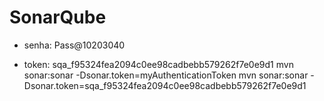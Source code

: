 # SonarQube

- senha: Pass@10203040

- token: sqa_f95324fea2094c0ee98cadbebb579262f7e0e9d1
mvn sonar:sonar -Dsonar.token=myAuthenticationToken
mvn sonar:sonar -Dsonar.token=sqa_f95324fea2094c0ee98cadbebb579262f7e0e9d1
